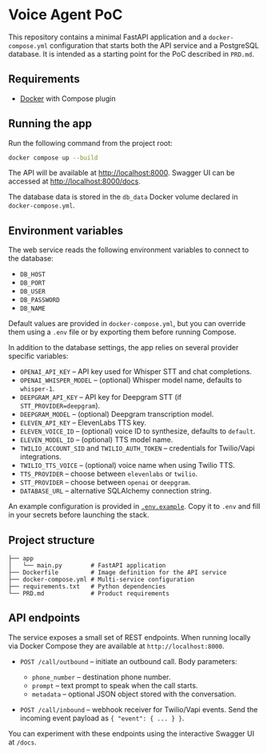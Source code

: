 # Voice Agent PoC

This repository contains a minimal FastAPI application and a `docker-compose.yml` configuration that starts both the API service and a PostgreSQL database. It is intended as a starting point for the PoC described in `PRD.md`.

## Requirements
- [Docker](https://docs.docker.com/get-docker/) with Compose plugin

## Running the app
Run the following command from the project root:

```bash
docker compose up --build
```

The API will be available at [http://localhost:8000](http://localhost:8000). Swagger UI can be accessed at [http://localhost:8000/docs](http://localhost:8000/docs).

The database data is stored in the `db_data` Docker volume declared in `docker-compose.yml`.

## Environment variables
The web service reads the following environment variables to connect to the database:

- `DB_HOST`
- `DB_PORT`
- `DB_USER`
- `DB_PASSWORD`
- `DB_NAME`

Default values are provided in `docker-compose.yml`, but you can override them using a `.env` file or by exporting them before running Compose.

In addition to the database settings, the app relies on several provider specific variables:

- `OPENAI_API_KEY` – API key used for Whisper STT and chat completions.
- `OPENAI_WHISPER_MODEL` – (optional) Whisper model name, defaults to `whisper-1`.
- `DEEPGRAM_API_KEY` – API key for Deepgram STT (if `STT_PROVIDER=deepgram`).
- `DEEPGRAM_MODEL` – (optional) Deepgram transcription model.
- `ELEVEN_API_KEY` – ElevenLabs TTS key.
- `ELEVEN_VOICE_ID` – (optional) voice ID to synthesize, defaults to `default`.
- `ELEVEN_MODEL_ID` – (optional) TTS model name.
- `TWILIO_ACCOUNT_SID` and `TWILIO_AUTH_TOKEN` – credentials for Twilio/Vapi integrations.
- `TWILIO_TTS_VOICE` – (optional) voice name when using Twilio TTS.
- `TTS_PROVIDER` – choose between `elevenlabs` or `twilio`.
- `STT_PROVIDER` – choose between `openai` or `deepgram`.
- `DATABASE_URL` – alternative SQLAlchemy connection string.

An example configuration is provided in [`.env.example`](./.env.example). Copy it to `.env` and fill in your secrets before launching the stack.

## Project structure
```
├── app
│   └── main.py        # FastAPI application
├── Dockerfile         # Image definition for the API service
├── docker-compose.yml # Multi-service configuration
├── requirements.txt   # Python dependencies
└── PRD.md             # Product requirements
```

## API endpoints

The service exposes a small set of REST endpoints. When running locally via Docker Compose they are available at `http://localhost:8000`.

- `POST /call/outbound` – initiate an outbound call. Body parameters:
  - `phone_number` – destination phone number.
  - `prompt` – text prompt to speak when the call starts.
  - `metadata` – optional JSON object stored with the conversation.

- `POST /call/inbound` – webhook receiver for Twilio/Vapi events. Send the incoming event payload as `{ "event": { ... } }`.

You can experiment with these endpoints using the interactive Swagger UI at `/docs`.
